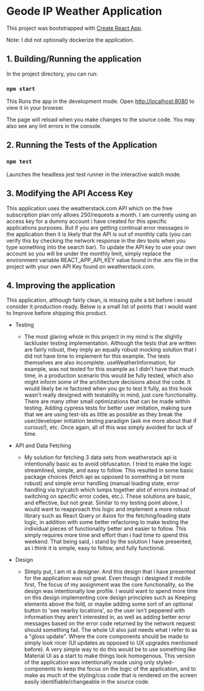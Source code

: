 # Geode IP Weather Application

This project was bootstrapped with [Create React App](https://github.com/facebook/create-react-app).

Note: I did not optionally dockerize the application.

## 1. Building/Running the application

In the project directory, you can run:

### `npm start`

This Runs the app in the development mode.
Open [http://localhost:8080](http://localhost:8080) to view it in your browser.

The page will reload when you make changes to the source code.
You may also see any lint errors in the console.

## 2. Running the Tests of the Application

### `npm test`

Launches the headless jest test runner in the interactive watch mode.

## 3. Modifying the API Access Key

This application uses the weatherstack.com API which on the free subscription plan only allows 250/requests a month. I am currently using an access key for a dummy account i have created for this specific applications purposes. But if you are getting continual error messages in the application then it is likely that the API is out of monthly calls (you can verify this by checking the network response in the dev tools when you type something into the search bar). To update the API key to use your own account so you will be under the monthly limit, simply replace the environment variable REACT_APP_API_KEY value found in the .env file in the project with your own API Key found on weatherstack.com.

## 4. Improving the application

This application, although fairly clean, is missing quite a bit before i would consider it production ready. Below is a small list of points that i would want to Improve before shipping this product.

- Testing

  - The most glaring whole in this project in my mind is the slightly lackluster testing implementation. Although the tests that are written are fairly robust, they imply an equally robust mocking solution that i did not have time to implement for this example. The tests themselves are also incomplete. useWeatherInformation, for example, was not tested for this example as I didn't have that much time, in a production scenario this would be fully tested, which also might inform some of the architecture decisions about the code. It would likely be re factored when you go to test it fully, as this hook wasn't really designed with testability in mind, just core functionality. There are many other small optimizations that can be made within testing. Adding cypress tests for better user imitation, making sure that we are using test-ids as little as possible as they break the user/developer initiation testing paradigm (ask me more about that if curious!), etc. Once again, all of this was simply avoided for lack of time.

- API and Data Fetching

  - My solution for fetching 3 data sets from weatherstack api is intentionally basic as to avoid obfuscation. I tried to make the logic streamlined, simple, and easy to follow. This resulted in some basic package choices (fetch api as opposed to something a bit more robust) and simple error handling (manual loading state, error handling via try/catch which lumps together alot of errors instead of switching on specific error codes, etc.). These solutions are basic, and effective, but not great. Similar to my testing point above, I would want to reapproach this logic and implement a more robust library such as React Query or Axios for the fetching/loading state logic, in addition with some better refactoring to make testing the individual pieces of functionality better and easier to follow. This simply requires more time and effort than i had time to spend this weekend. That being said, i stand by the solution I have presented, as i think it is simple, easy to follow, and fully functional.

- Design

  - SImply put, I am nt a designer. And this design that i have presented for the application was not great. Even though i designed it mobile first, The focus of my assignment was the core functionality, so the design was intentionally low profile. I would want to spend more time on this design implementing core design principles such as Keeping elements above the fold, or maybe adding some sort of an optional button to 'see nearby locations', so the user isn't peppered with information they aren't interested in, as well as adding better error messages based on the error code returned by the network request should something fail. The whole UI also just needs what i refer to as a "gloss update". Where the core components should be made to simply look nicer (UI updates as opposed to UX upgrades mentioned before). A very simple way to do this would be to use something like Material UI as a start to make things look homogenous. This version of the application was intentionally made using only styled-components to keep the focus on the logic of the application, and to make as much of the styling/css code that is rendered on the screen easily identifiable/changeable in the source code.

